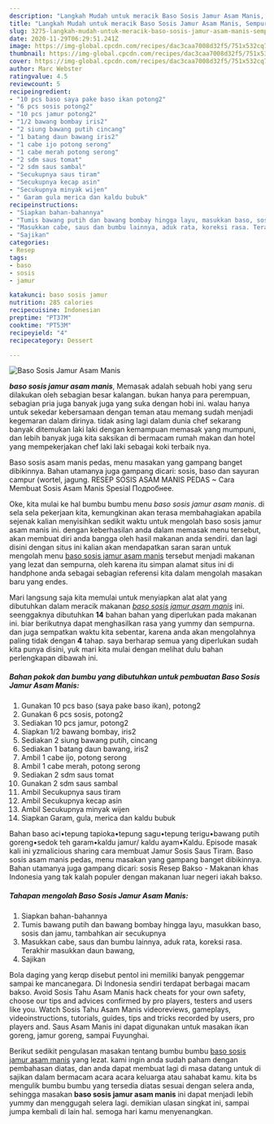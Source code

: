```yaml
---
description: "Langkah Mudah untuk meracik Baso Sosis Jamur Asam Manis, Sempurna"
title: "Langkah Mudah untuk meracik Baso Sosis Jamur Asam Manis, Sempurna"
slug: 3275-langkah-mudah-untuk-meracik-baso-sosis-jamur-asam-manis-sempurna
date: 2020-11-29T06:29:51.241Z
image: https://img-global.cpcdn.com/recipes/dac3caa7008d32f5/751x532cq70/baso-sosis-jamur-asam-manis-foto-resep-utama.jpg
thumbnail: https://img-global.cpcdn.com/recipes/dac3caa7008d32f5/751x532cq70/baso-sosis-jamur-asam-manis-foto-resep-utama.jpg
cover: https://img-global.cpcdn.com/recipes/dac3caa7008d32f5/751x532cq70/baso-sosis-jamur-asam-manis-foto-resep-utama.jpg
author: Marc Webster
ratingvalue: 4.5
reviewcount: 5
recipeingredient:
- "10 pcs baso saya pake baso ikan potong2"
- "6 pcs sosis potong2"
- "10 pcs jamur potong2"
- "1/2 bawang bombay iris2"
- "2 siung bawang putih cincang"
- "1 batang daun bawang iris2"
- "1 cabe ijo potong serong"
- "1 cabe merah potong serong"
- "2 sdm saus tomat"
- "2 sdm saus sambal"
- "Secukupnya saus tiram"
- "Secukupnya kecap asin"
- "Secukupnya minyak wijen"
- " Garam gula merica dan kaldu bubuk"
recipeinstructions:
- "Siapkan bahan-bahannya"
- "Tumis bawang putih dan bawang bombay hingga layu, masukkan baso, sosis dan jamu, tambahkan air secukupnya"
- "Masukkan cabe, saus dan bumbu lainnya, aduk rata, koreksi rasa. Terakhir masukkan daun bawang,"
- "Sajikan"
categories:
- Resep
tags:
- baso
- sosis
- jamur

katakunci: baso sosis jamur 
nutrition: 285 calories
recipecuisine: Indonesian
preptime: "PT37M"
cooktime: "PT53M"
recipeyield: "4"
recipecategory: Dessert

---
```



![Baso Sosis Jamur Asam Manis](https://img-global.cpcdn.com/recipes/dac3caa7008d32f5/751x532cq70/baso-sosis-jamur-asam-manis-foto-resep-utama.jpg)

<b><i>baso sosis jamur asam manis</i></b>, Memasak adalah sebuah hobi yang seru dilakukan oleh sebagian besar kalangan. bukan hanya para perempuan, sebagian pria juga banyak juga yang suka dengan hobi ini. walau hanya untuk sekedar kebersamaan dengan teman atau memang sudah menjadi kegemaran dalam dirinya. tidak asing lagi dalam dunia chef sekarang banyak ditemukan laki laki dengan kemampuan memasak yang mumpuni, dan lebih banyak juga kita saksikan di bermacam rumah makan dan hotel yang mempekerjakan chef laki laki sebagai koki terbaik nya.

Baso sosis asam manis pedas, menu masakan yang gampang banget dibikinnya. Bahan utamanya juga gampang dicari: sosis, baso dan sayuran campur (wortel, jagung. RESEP SOSIS ASAM MANIS PEDAS ~ Cara Membuat Sosis Asam Manis Spesial Подробнее.

Oke, kita mulai ke hal bumbu bumbu menu <i>baso sosis jamur asam manis</i>. di sela sela pekerjaan kita, kemungkinan akan terasa membahagiakan apabila sejenak kalian menyisihkan sedikit waktu untuk mengolah baso sosis jamur asam manis ini. dengan keberhasilan anda dalam memasak menu tersebut, akan membuat diri anda bangga oleh hasil makanan anda sendiri. dan lagi disini dengan situs ini kalian akan mendapatkan saran saran untuk mengolah menu <u>baso sosis jamur asam manis</u> tersebut menjadi makanan yang lezat dan sempurna, oleh karena itu simpan alamat situs ini di handphone anda sebagai sebagian referensi kita dalam mengolah masakan baru yang endes.


Mari langsung saja kita memulai untuk menyiapkan alat alat yang dibutuhkan dalam meracik makanan <u><i>baso sosis jamur asam manis</i></u> ini. seenggaknya dibutuhkan <b>14</b> bahan bahan yang diperlukan pada makanan ini. biar berikutnya dapat menghasilkan rasa yang yummy dan sempurna. dan juga sempatkan waktu kita sebentar, karena anda akan mengolahnya paling tidak dengan <b>4</b> tahap. saya berharap semua yang diperlukan sudah kita punya disini, yuk mari kita mulai dengan melihat dulu bahan perlengkapan dibawah ini.

<!--inarticleads1-->

##### Bahan pokok dan bumbu yang dibutuhkan untuk pembuatan Baso Sosis Jamur Asam Manis:

1. Gunakan 10 pcs baso (saya pake baso ikan), potong2
1. Gunakan 6 pcs sosis, potong2
1. Sediakan 10 pcs jamur, potong2
1. Siapkan 1/2 bawang bombay, iris2
1. Sediakan 2 siung bawang putih, cincang
1. Sediakan 1 batang daun bawang, iris2
1. Ambil 1 cabe ijo, potong serong
1. Ambil 1 cabe merah, potong serong
1. Sediakan 2 sdm saus tomat
1. Gunakan 2 sdm saus sambal
1. Ambil Secukupnya saus tiram
1. Ambil Secukupnya kecap asin
1. Ambil Secukupnya minyak wijen
1. Siapkan  Garam, gula, merica dan kaldu bubuk


Bahan baso aci•tepung tapioka•tepung sagu•tepung terigu•bawang putih goreng•sedok teh garam•kaldu jamur/ kaldu ayam•Kaldu. Episode masak kali ini yzmalicious sharing cara membuat Jamur Sosis Saus Tiram. Baso sosis asam manis pedas, menu masakan yang gampang banget dibikinnya. Bahan utamanya juga gampang dicari: sosis Resep Bakso - Makanan khas Indonesia yang tak kalah populer dengan makanan luar negeri iakah bakso. 

<!--inarticleads2-->

##### Tahapan mengolah Baso Sosis Jamur Asam Manis:

1. Siapkan bahan-bahannya
1. Tumis bawang putih dan bawang bombay hingga layu, masukkan baso, sosis dan jamu, tambahkan air secukupnya
1. Masukkan cabe, saus dan bumbu lainnya, aduk rata, koreksi rasa. Terakhir masukkan daun bawang,
1. Sajikan


Bola daging yang kerqp disebut pentol ini memiliki banyak penggemar sampai ke mancanegara. Di Indonesia sendiri terdapat berbagai macam bakso. Avoid Sosis Tahu Asam Manis hack cheats for your own safety, choose our tips and advices confirmed by pro players, testers and users like you. Watch Sosis Tahu Asam Manis videoreviews, gameplays, videoinstructions, tutorials, guides, tips and tricks recorded by users, pro players and. Saus Asam Manis ini dapat digunakan untuk masakan ikan goreng, jamur goreng, sampai Fuyunghai. 

Berikut sedikit pengulasan masakan tentang bumbu bumbu <u>baso sosis jamur asam manis</u> yang lezat. kami ingin anda sudah paham dengan pembahasan diatas, dan anda dapat membuat lagi di masa datang untuk di sajikan dalam bermacam acara acara keluarga atau sahabat kamu. kita bs mengulik bumbu bumbu yang tersedia diatas sesuai dengan selera anda, sehingga masakan <b>baso sosis jamur asam manis</b> ini dapat menjadi lebih yummy dan menggugah selera lagi. demikian ulasan singkat ini, sampai jumpa kembali di lain hal. semoga hari kamu menyenangkan.
